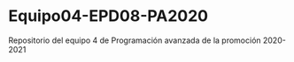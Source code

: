 # Equipo04-EPD08-PA2020
Repositorio del equipo 4 de Programación avanzada de la promoción 2020-2021
